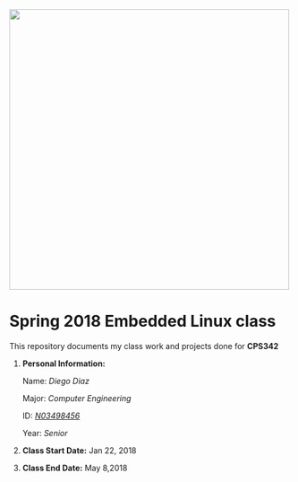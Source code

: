 <img src="https://www.newpaltz.edu/media/identity/logos/newpaltzlogo.jpg" width="500">

# Spring 2018 Embedded Linux class
This repository documents my class work and projects done for **CPS342**
1. **Personal Information:**
  
   Name: *Diego Diaz*
   
   Major: *Computer Engineering*
   
   ID: *[N03498456](https://github.com/N03498456)*
   
   Year: *Senior* 
  
2. **Class Start Date:** Jan 22, 2018

3. **Class End Date:** May 8,2018
